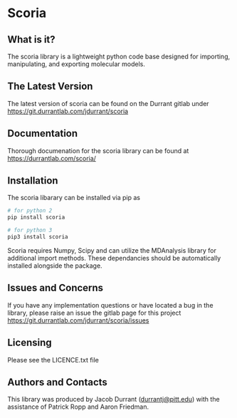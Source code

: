 Scoria
======

What is it?
-----------

The scoria library is a lightweight python code base designed for
importing, manipulating, and exporting molecular models.

The Latest Version
------------------

The latest version of scoria can be found on the Durrant gitlab under
https://git.durrantlab.com/jdurrant/scoria

Documentation
-------------

Thorough documenation for the scoria library can be found at
https://durrantlab.com/scoria/

Installation
------------

The scoria libarary can be installed via pip as 

```bash
# for python 2
pip install scoria

# for python 3
pip3 install scoria
```


Scoria requires Numpy, Scipy and can utilize the MDAnalysis library
for additional import methods. These dependancies should be
automatically installed alongside the package.

Issues and Concerns
-------------------

If you have any implementation questions or have located a bug in the
library, please raise an issue the gitlab page for this project
https://git.durrantlab.com/jdurrant/scoria/issues

Licensing
---------

Please see the LICENCE.txt file

Authors and Contacts
--------------------

This library was produced by Jacob Durrant (durrantj@pitt.edu) with
the assistance of Patrick Ropp and Aaron Friedman.
